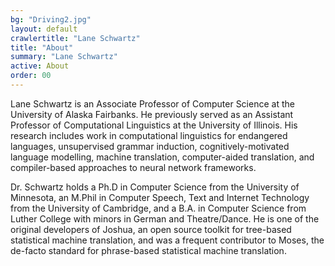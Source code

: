 ```yaml
---
bg: "Driving2.jpg"
layout: default
crawlertitle: "Lane Schwartz"
title: "About"
summary: "Lane Schwartz"
active: About
order: 00
---
```


Lane Schwartz is an Associate Professor of Computer Science at the University of Alaska Fairbanks. He previously served as an Assistant Professor of Computational Linguistics at the University of Illinois. His research includes work in computational linguistics for endangered languages, unsupervised grammar induction, cognitively-motivated language modelling, machine translation, computer-aided translation, and compiler-based approaches to neural network frameworks.

Dr. Schwartz holds a Ph.D in Computer Science from the University of Minnesota, an M.Phil in Computer Speech, Text and Internet Technology from the University of Cambridge, and a B.A. in Computer Science from Luther College with minors in German and Theatre/Dance. He is one of the original developers of Joshua, an open source toolkit for tree-based statistical machine translation, and was a frequent contributor to Moses, the de-facto standard for phrase-based statistical machine translation.

<!--
{% for post in site.posts limit: 5 %}
  <article class="index-page">
    <h2><a href="{{ post.url | relative_url }}">{{ post.title }}</a></h2>
    {{ post.excerpt }}
  </article>
{% endfor %}
-->
